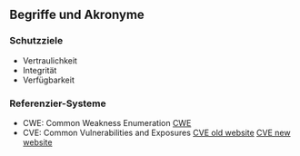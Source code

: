 ## Begriffe und Akronyme
### Schutzziele

* Vertraulichkeit
* Integrität
* Verfügbarkeit

### Referenzier-Systeme

* CWE: Common Weakness Enumeration [CWE](https://cwe.mitre.org/data/definitions/699.html)
* CVE: Common Vulnerabilities and Exposures [CVE old website](https://cve.mitre.org/) [CVE new website](https://www.cve.org/)

